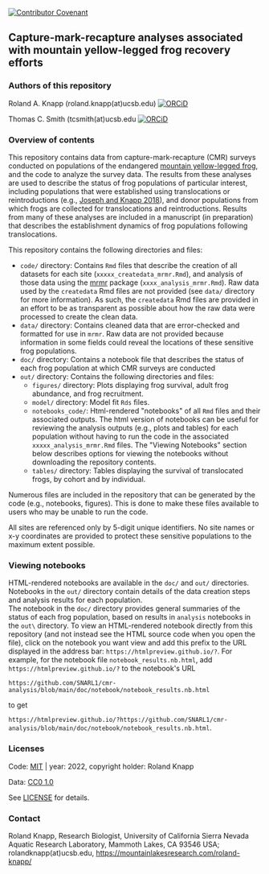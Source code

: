 [![Contributor Covenant](https://img.shields.io/badge/Contributor%20Covenant-2.1-4baaaa.svg)](CODE_OF_CONDUCT.md) 

Capture-mark-recapture analyses associated with mountain yellow-legged frog recovery efforts
----------------------------------------

### Authors of this repository

Roland A. Knapp (roland.knapp(at)ucsb.edu) [![ORCiD](https://img.shields.io/badge/ORCiD-0000--0002--1954--2745-green.svg)](http://orcid.org/0000-0002-1954-2745)

Thomas C. Smith (tcsmith(at)ucsb.edu [![ORCiD](https://img.shields.io/badge/ORCiD-0000--0001--7908--438X-green.svg)](http://orcid.org/0000-0001-7908-438X)

### Overview of contents

This repository contains data from capture-mark-recapture (CMR) surveys conducted on populations of the endangered [mountain yellow-legged frog](https://www.fws.gov/sacramento/es_species/Accounts/Amphibians-Reptiles/sn_yellow_legged_frog/documents/Mountain-Yellow-Legged-Frog-Conservation-Strategy-Signed-508.pdf), and the code to analyze the survey data. The results from these analyses are used to describe the status of frog populations of particular interest, including populations that were established using translocations or reintroductions (e.g., [Joseph and Knapp 2018](https://doi.org/10.1002/ecs2.2499)), and donor populations from which frogs are collected for translocations and reintroductions. Results from many of these analyses are included in a manuscript (in preparation) that describes the establishment dynamics of frog populations following translocations. 

This repository contains the following directories and files:
* `code/` directory: Contains `Rmd` files that describe the creation of all datasets for each site (`xxxxx_createdata_mrmr.Rmd`), and analysis of those data using the [mrmr](https://github.com/SNARL1/mrmr) package (`xxxx_analysis_mrmr.Rmd`). Raw data used by the `createdata` Rmd files are not provided (see `data/` directory for more information). As such, the `createdata` Rmd files are provided in an effort to be as transparent as possible about how the raw data were processed to create the clean data. 
* `data/` directory: Contains cleaned data that are error-checked and formatted for use in `mrmr`. Raw data are not provided because information in some fields could reveal the locations of these sensitive frog populations.  
* `doc/` directory: Contains a notebook file that describes the status of each frog population at which CMR surveys are conducted
* `out/` directory: Contains the following directories and files:
  * `figures/` directory: Plots displaying frog survival, adult frog abundance, and frog recruitment.
  * `model/` directory: Model fit `Rds` files.
  * `notebooks_code/`: Html-rendered "notebooks" of all `Rmd` files and their associated outputs. The html version of notebooks can be useful for reviewing the analysis outputs (e.g., plots and tables) for each population without having to run the code in the associated `xxxxx_analysis_mrmr.Rmd` files. The "Viewing Notebooks" section below describes options for viewing the notebooks without downloading the repository contents. 
  * `tables/` directory: Tables displaying the survival of translocated frogs, by cohort and by individual.

Numerous files are included in the repository that can be generated by the code (e.g., notebooks, figures). 
This is done to make these files available to users who may be unable to run the code. 

All sites are referenced only by 5-digit unique identifiers. No site names or x-y coordinates are provided to protect these sensitive populations to the maximum extent possible. 

### Viewing notebooks

HTML-rendered notebooks are available in the `doc/` and `out/` directories. 
Notebooks in the `out/` directory contain details of the data creation steps and analysis results for each population.  
The notebook in the `doc/` directory provides general summaries of the status of each frog population, based on results in `analysis` notebooks in the `out\` directory. 
To view an HTML-rendered notebook directly from this repository (and not instead see the HTML source code when you open the file), click on the notebook you want 
view and add this prefix to the URL displayed in the address bar: `https://htmlpreview.github.io/?`. For example, for the notebook file 
`notebook_results.nb.html`, add `https://htmlpreview.github.io/?` to the notebook's URL

`https://github.com/SNARL1/cmr-analysis/blob/main/doc/notebook/notebook_results.nb.html`

to get 

`https://htmlpreview.github.io/?https://github.com/SNARL1/cmr-analysis/blob/main/doc/notebook/notebook_results.nb.html`. 

### Licenses

Code: [MIT](https://choosealicense.com/licenses/mit/) | year: 2022, copyright holder: Roland Knapp

Data: [CC0 1.0](https://creativecommons.org/publicdomain/zero/1.0/)

See [LICENSE](https://github.com/SNARL1/cmr-analysis/blob/main/LICENSE.md) for details. 

### Contact

Roland Knapp, Research Biologist, University of California Sierra Nevada Aquatic Research Laboratory, Mammoth Lakes, CA 93546 USA; rolandknapp(at)ucsb.edu,
<https://mountainlakesresearch.com/roland-knapp/>

